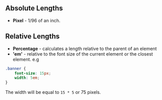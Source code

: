 ## Absolute Lengths
- **Pixel** - 1/96 of an inch.

## Relative Lengths
- **Percentage** - calculates a length relative to the parent of an element
- **'em'** - relative to the font size of the current element or the closest element. e.g
```css
.banner {
	font-size: 15px;
	width: 5em;
}
```

The width will be equal to `15 * 5` or 75 pixels.